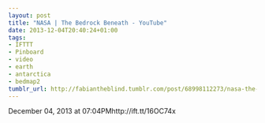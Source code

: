 ```yaml
---
layout: post
title: "NASA | The Bedrock Beneath - YouTube"
date: 2013-12-04T20:40:24+01:00
tags:
- IFTTT
- Pinboard
- video
- earth
- antarctica
- bedmap2
tumblr_url: http://fabiantheblind.tumblr.com/post/68998112273/nasa-the-bedrock-beneath-youtube
---
```

December 04, 2013 at 07:04PMhttp://ift.tt/16OC74x
